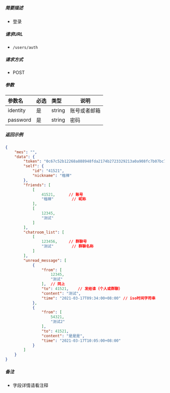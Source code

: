 ##### 简要描述

- 登录

##### 请求URL

- ` /users/auth `

##### 请求方式

- POST 

##### 参数



| 参数名   | 必选 | 类型   | 说明         |
| :------- | :--- | :----- | ------------ |
| identity | 是   | string | 账号或者邮箱 |
| password | 是   | string | 密码         |



##### 返回示例 

```json
{
    "mes": "",
    "data": {
        "token": "0c67c52b12268a888948fda2174b2723329213a0a908fc7b07bc73fb947b1df5",
        "self": {
            "id": "41521",
            "nickname": "楷禅"
        },
        "friends": [
            [
                41521,		// 账号
                "楷禅"		// 昵称
            ],
            [
                12345,
                "测试"
            ]
        ],
        "chatroom_list": [
            [
                123456,		// 群聊号
                "测试"		// 群聊名称
            ]
        ],
        "unread_message": [
            {
                "from": [
                    12345,
                    "测试"
                ],	// 同上
                "to": 41521,	// 发给谁（个人或群聊）
                "content": "测试",
                "time": "2021-03-17T09:34:00+08:00"	// iso时间字符串
            },
            {
                "from": [
                    54321,
                    "测试2"
                ],
                "to": 41521,
                "content": "是是是",
                "time": "2021-03-17T10:05:00+08:00"
            }
        ]
    }
}
```

##### 备注 

- 字段详情请看注释